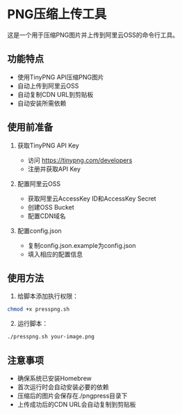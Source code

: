 # PNG压缩上传工具

这是一个用于压缩PNG图片并上传到阿里云OSS的命令行工具。

## 功能特点

- 使用TinyPNG API压缩PNG图片
- 自动上传到阿里云OSS
- 自动复制CDN URL到剪贴板
- 自动安装所需依赖

## 使用前准备

1. 获取TinyPNG API Key
   - 访问 https://tinypng.com/developers
   - 注册并获取API Key

2. 配置阿里云OSS
   - 获取阿里云AccessKey ID和AccessKey Secret
   - 创建OSS Bucket
   - 配置CDN域名

3. 配置config.json
   - 复制config.json.example为config.json
   - 填入相应的配置信息

## 使用方法

1. 给脚本添加执行权限：
```bash
chmod +x presspng.sh
```

2. 运行脚本：
```bash
./presspng.sh your-image.png
```

## 注意事项

- 确保系统已安装Homebrew
- 首次运行时会自动安装必要的依赖
- 压缩后的图片会保存在./pngpress目录下
- 上传成功后的CDN URL会自动复制到剪贴板
